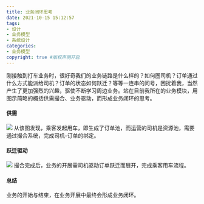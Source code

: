 ```yaml
---
title: 业务闭环思考
date: 2021-10-15 15:12:57
tags:
- 设计
- 业务模型
- 系统设计
categories:
- 业务模型
copyright: true #版权声明开启    
---
```

刚接触到打车业务时，很好奇我们的业务链路是什么样的？如何圈司机？订单通过什么方式能派给司机？订单的状态如何跃迁？等等一连串的问号，困扰着我，当然产生了更加强烈的兴趣，驱使不断学习周边业务。站在目前我所在的业务模块，用图示简略的概括供需撮合、业务驱动，而形成业务闭环的思考。

#### 供需
![](1.png)
从该图发现，乘客发起用车，即生成了订单池，而运营的司机是资源池，需要通过撮合系统，完成司机-订单的绑定。

#### 跃迁驱动
![](2.png)
撮合完成后，业务的开展需司机驱动订单跃迁而展开，完成乘客用车流程。

#### 总结
业务的开始与结束，在业务开展中最终会形成业务闭环。